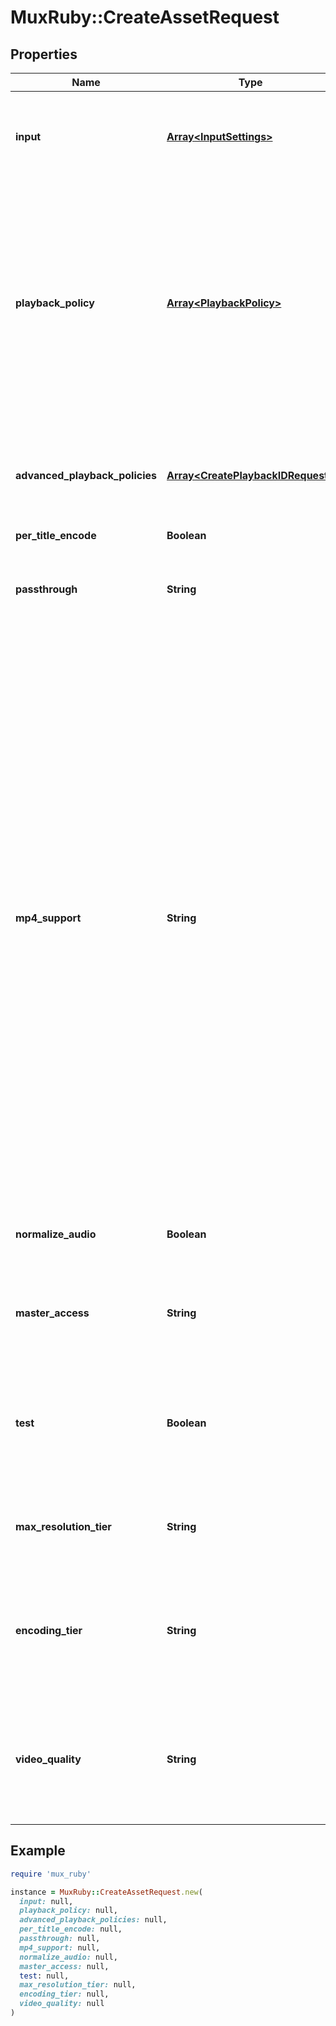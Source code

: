 # MuxRuby::CreateAssetRequest

## Properties

| Name | Type | Description | Notes |
| ---- | ---- | ----------- | ----- |
| **input** | [**Array&lt;InputSettings&gt;**](InputSettings.md) | An array of objects that each describe an input file to be used to create the asset. As a shortcut, input can also be a string URL for a file when only one input file is used. See &#x60;input[].url&#x60; for requirements. | [optional] |
| **playback_policy** | [**Array&lt;PlaybackPolicy&gt;**](PlaybackPolicy.md) | An array of playback policy names that you want applied to this asset and available through &#x60;playback_ids&#x60;. Options include:  * &#x60;\&quot;public\&quot;&#x60; (anyone with the playback URL can stream the asset). * &#x60;\&quot;signed\&quot;&#x60; (an additional access token is required to play the asset).  If no &#x60;playback_policy&#x60; is set, the asset will have no playback IDs and will therefore not be playable. For simplicity, a single string name can be used in place of the array in the case of only one playback policy.  | [optional] |
| **advanced_playback_policies** | [**Array&lt;CreatePlaybackIDRequest&gt;**](CreatePlaybackIDRequest.md) | An array of playback policy objects that you want applied to this asset and available through &#x60;playback_ids&#x60;. &#x60;advanced_playback_policies&#x60; must be used instead of &#x60;playback_policy&#x60; when creating a DRM playback ID.  | [optional] |
| **per_title_encode** | **Boolean** |  | [optional] |
| **passthrough** | **String** | Arbitrary user-supplied metadata that will be included in the asset details and related webhooks. Can be used to store your own ID for a video along with the asset. **Max: 255 characters**. | [optional] |
| **mp4_support** | **String** | Specify what level of support for mp4 playback.  * The &#x60;capped-1080p&#x60; option produces a single MP4 file, called &#x60;capped-1080p.mp4&#x60;, with the video resolution capped at 1080p. This option produces an &#x60;audio.m4a&#x60; file for an audio-only asset. * The &#x60;audio-only&#x60; option produces a single M4A file, called &#x60;audio.m4a&#x60; for a video or an audio-only asset. MP4 generation will error when this option is specified for a video-only asset. * The &#x60;audio-only,capped-1080p&#x60; option produces both the &#x60;audio.m4a&#x60; and &#x60;capped-1080p.mp4&#x60; files. Only the &#x60;capped-1080p.mp4&#x60; file is produced for a video-only asset, while only the &#x60;audio.m4a&#x60; file is produced for an audio-only asset.  The &#x60;standard&#x60;(deprecated) option produces up to three MP4 files with different levels of resolution (&#x60;high.mp4&#x60;, &#x60;medium.mp4&#x60;, &#x60;low.mp4&#x60;, or &#x60;audio.m4a&#x60; for an audio-only asset).  MP4 files are not produced for &#x60;none&#x60; (default).  In most cases you should use our default HLS-based streaming playback (&#x60;{playback_id}.m3u8&#x60;) which can automatically adjust to viewers&#39; connection speeds, but an mp4 can be useful for some legacy devices or downloading for offline playback. See the [Download your videos guide](https://docs.mux.com/guides/enable-static-mp4-renditions) for more information.  | [optional] |
| **normalize_audio** | **Boolean** | Normalize the audio track loudness level. This parameter is only applicable to on-demand (not live) assets. | [optional][default to false] |
| **master_access** | **String** | Specify what level (if any) of support for master access. Master access can be enabled temporarily for your asset to be downloaded. See the [Download your videos guide](https://docs.mux.com/guides/enable-static-mp4-renditions) for more information. | [optional] |
| **test** | **Boolean** | Marks the asset as a test asset when the value is set to true. A Test asset can help evaluate the Mux Video APIs without incurring any cost. There is no limit on number of test assets created. Test asset are watermarked with the Mux logo, limited to 10 seconds, deleted after 24 hrs. | [optional] |
| **max_resolution_tier** | **String** | Max resolution tier can be used to control the maximum &#x60;resolution_tier&#x60; your asset is encoded, stored, and streamed at. If not set, this defaults to &#x60;1080p&#x60;. | [optional] |
| **encoding_tier** | **String** | This field is deprecated. Please use &#x60;video_quality&#x60; instead. The encoding tier informs the cost, quality, and available platform features for the asset. The default encoding tier for an account can be set in the Mux Dashboard. [See the video quality guide for more details.](https://docs.mux.com/guides/use-video-quality-levels) | [optional] |
| **video_quality** | **String** | The video quality controls the cost, quality, and available platform features for the asset. The default video quality for an account can be set in the Mux Dashboard. This field replaces the deprecated &#x60;encoding_tier&#x60; value. [See the video quality guide for more details.](https://docs.mux.com/guides/use-video-quality-levels) | [optional] |

## Example

```ruby
require 'mux_ruby'

instance = MuxRuby::CreateAssetRequest.new(
  input: null,
  playback_policy: null,
  advanced_playback_policies: null,
  per_title_encode: null,
  passthrough: null,
  mp4_support: null,
  normalize_audio: null,
  master_access: null,
  test: null,
  max_resolution_tier: null,
  encoding_tier: null,
  video_quality: null
)
```

